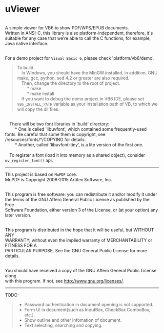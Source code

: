uViewer
====

<br/>A simple viewer for VB6 to show PDF/WPS/EPUB documents.
<br/>Written in ANSI-C, this library is also platform-independent, therefore, it's suitable for any case that we're able to call the C functions, for example, Java native interface.

<br/>For a demo project for `Visual Basic 6`, please check 'platform/vb6/demo'.

> To build:
<br/>&emsp;In Windows, you should have the MinGW installed, in addition, GNU make, gcc, python, sed 4.2 or greater are also required.
<br/>&emsp;Then, change the directory to the root of project.
<br/>&emsp;&emsp; * make
<br/>&emsp;&emsp; * make install
<br/>&emsp;If you want to debug the demo project in VB6 IDE, please set `VB6_INSTALL_PATH` variable as your installation path of VB, to which we will copy the dll files.

<br/>&emsp;There will be two font libraries in 'build' directory:
<br/>&emsp;&emsp; * One is called 'libuvfont', which contained some frequently-used fonts. Be careful that some them is copyright, see /resources/fonts/*/COPYING for details.
<br/>&emsp;&emsp; * Another, called 'libuvfont-tiny', is a lite version of the first one.
<br/>
<br/>&emsp;To register a font (load it into memory as a shared object), consider `uv_register_font()` api.

----
  
This project is based on `MuPDF` core.
<br/>  MuPDF is Copyright 2006-2015 Artifex Software, Inc.

<br/>  This program is free software: you can redistribute it and/or modify it under
<br/>  the terms of the GNU Affero General Public License as published by the Free
<br/>  Software Foundation, either version 3 of the License, or (at your option) any
<br/>  later version.

<br/>  This program is distributed in the hope that it will be useful, but WITHOUT ANY
<br/>  WARRANTY; without even the implied warranty of MERCHANTABILITY or FITNESS FOR A
<br/>  PARTICULAR PURPOSE. See the GNU General Public License for more details.

<br/>  You should have received a copy of the GNU Affero General Public License along
<br/>  with this program. If not, see <http://www.gnu.org/licenses/>.

----

TODO:
> * Password authentication in document opening is not supported.
> * Form UI in document(such as InputBox, CheckBox ComboBox, etc.).
> * Show outline and other infomation of document.
> * Text selecting, searching and copying.
